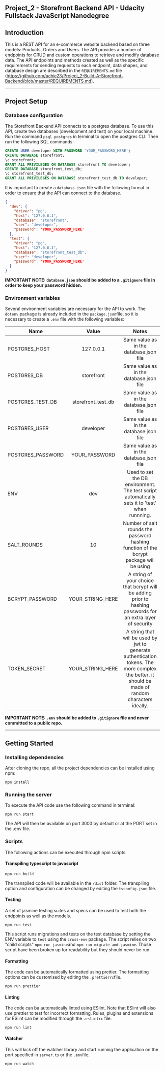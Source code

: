 ## Project_2 - Storefront Backend API - Udacity Fullstack JavaScript Nanodegree ##

## Introduction ##
This is a REST API for an e-commerce website backend based on three models: Products, Orders and Users. 
The API provides a number of endpoints for CRUD and custom operations to retrieve and modify database data. 
The API endpoints and methods created as well as the specific requirements for sending requests to each endpoint, data shapes, and database design are described in the `REQUIREMENTS.md` file (https://github.com/achie23/Project_2-Build-A-Storefront-Backend/blob/master/REQUIREMENTS.md).

---
## Project Setup ##

### Database configuration ###
The Storefront Backend API connects to a postgres database. To use this API, create two databases (development and test) on your local machine. 
Run the command `psql postgres` in terminal to open the postgres CLI. 
Then run the following SQL commands:

```SQL
CREATE USER developer WITH PASSWORD 'YOUR_PASSWORD_HERE';
CREATE DATABASE storefront;
\c storefront;
GRANT ALL PRIVILEGES ON DATABASE storefront TO developer;
CREATE DATABASE storefront_test_db;
\c storefront_test_db;
GRANT ALL PRIVILEGES ON DATABASE storefront_test_db TO developer;
````

It is important to create a `database.json` file with the following format in order to ensure that the API can connect to the database.

```json
{
  "dev": {
    "driver": "pg",
    "host": "127.0.0.1",
    "database": "storefront",
    "user": "developer",
    "password": 'YOUR_PASSWORD_HERE'
  },
  "test": {
    "driver": "pg",
    "host": "127.0.0.1",
    "database": "storefront_test_db",
    "user": "developer",
    "password": 'YOUR_PASSWORD_HERE'
  }
}
```

**IMPORTANT NOTE: `database.json` should be added to a `.gitignore` file in order to keep your password hidden.**


### Environment variables ###
Several environment variables are necessary for the API to work. The `dotenv` package is already included in the `package.json`file, so it is necessary to create a `.env` file with the following variables:

| Name              | Value            | Notes         |
| ------------------|:----------------:|:-------------:|
| POSTGRES_HOST     | 127.0.0.1        | Same value as in the database.json file |
| POSTGRES_DB       | storefront       | Same value as in the database.json file |   
| POSTGRES_TEST_DB  | storefront_test_db  | Same value as in the database.json file |
| POSTGRES_USER     | developer        | Same value as in the database.json file |
| POSTGRES_PASSWORD | YOUR_PASSWORD    | Same value as in the database.json file |
| ENV               | dev              | Used to set the DB environment. The test script automatically sets it to 'test' when runnning.|
| SALT_ROUNDS       | 10               | Number of salt rounds the password hashing function of the bcrypt package will be using|
| BCRYPT_PASSWORD   | YOUR_STRING_HERE | A string of your choice that bcrypt will be adding prior to hashing passwords for an extra layer of security |
| TOKEN_SECRET      | YOUR_STRING_HERE | A string that will be used by jwt to generate authentication tokens. The more complex the better, it should be made of random characters ideally. |

**IMPORTANT NOTE: `.env` should be added to `.gitignore` file and never committed to a public repo.**

---
## Getting Started ##

### Installing dependencies ###
After cloning the repo, all the project dependencies can be installed using npm:
```
npm install
```

### Running the server ###
To execute the API code use the following command in terminal:
```
npm run start
```
The API will then be available on port 3000 by default or at the PORT set in the .env file.

### Scripts ###
The following actions can be executed through npm scripts:

#### Transpiling typescript to javascript ####
```
npm run build
```
The transpiled code will be available in the `/dist` folder. The transpiling option and configuration can be changed by editing the `tsconfig.json` file.

#### Testing ####
A set of jasmine testing suites and specs can be used to test both the endpoints as well as the models. 
```
npm run test
```
This script runs migrations and tests on the test database by setting the ENV variable to `test` using the `cross-env` package. The script relies on two "child scripts" `npm run jasmine`and `npm run migrate-and-jasmine`. Those script have been broken up for readability but they should never be run. 

#### Formatting ####
The code can be automatically formatted using prettier. The formatting options can be customised by editing the `.prettierrc`file.
```
npm run prettier
```

#### Linting ####
The code can ba automatically linted using ESlint. Note that ESlint will also use prettier to test for incorrect formatting. Rules, plugins and extensions for ESlint can be modified through the `.eslintrc` file.
```
npm run lint
```

#### Watcher ####
This will kick off the watcher library and start running the application on the port specified in `server.ts` or the `.env`file.
```
npm run watch
```
